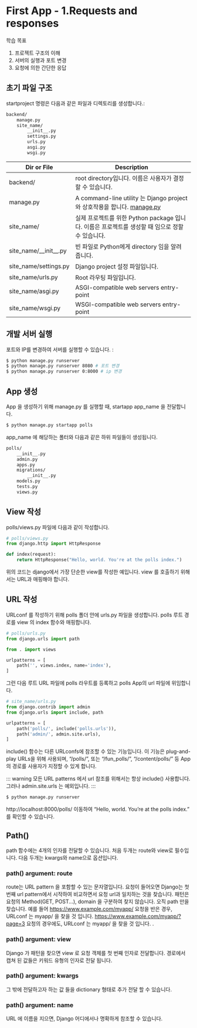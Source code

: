 # First App - 1.Requests and responses

학습 목표

1. 프로젝트 구조의 이해
2. 서버의 실행과 포트 변경
3. 요청에 의한 간단한 응답

## 초기 파일 구조

startproject 명령은 다음과 같은 파일과 디렉토리를 생성합니다.:

```txt
backend/
    manage.py
    site_name/
        __init__.py
        settings.py
        urls.py
        asgi.py
        wsgi.py
```

| Dir or File               | Description                                                                                                                         |
| ------------------------- | ----------------------------------------------------------------------------------------------------------------------------------- |
| backend/                  | root directory입니다. 이름은 사용자가 결정할 수 있습니다.                                                                           |
| manage.py                 | A command-line utility 는 Django project 와 상호작용을 합니다. [manage.py](https://docs.djangoproject.com/en/3.0/ref/django-admin/) |
| site_name/                | 실제 프로젝트를 위한 Python package 입니다. 이름은 프로젝트를 생성할 때 임으로 정할 수 있습니다.                                    |
| site_name/\_\_init\_\_.py | 빈 파일로 Python에게 directory 임을 알려 줍니다.                                                                                    |
| site_name/settings.py     | Django project 설정 파일입니다.                                                                                                     |
| site_name/urls.py         | Root 라우팅 파일입니다.                                                                                                             |
| site_name/asgi.py         | ASGI-compatible web servers entry-point                                                                                             |
| site_name/wsgi.py         | WSGI-compatible web servers entry-point                                                                                             |

## 개발 서버 실행

포트와 IP를 변경하여 서버를 실행할 수 있습니다. :

```bash
$ python manage.py runserver
$ python manage.py runserver 8080 # 포트 변경
$ python manage.py runserver 0:8000 # ip 변경
```

## App 생성

App 을 생성하기 위해 manage.py 를 실행할 때, startapp app_name 을 전달합니다.

```bash
$ python manage.py startapp polls
```

app_name 에 해당하는 폴터와 다음과 같은 하위 파일들이 생성됩니다.

```txt
polls/
    __init__.py
    admin.py
    apps.py
    migrations/
        __init__.py
    models.py
    tests.py
    views.py
```

## View 작성

polls/views.py 파일에 다음과 같이 작성합니다.

```python
# polls/views.py
from django.http import HttpResponse

def index(request):
    return HttpResponse("Hello, world. You're at the polls index.")
```

위의 코드는 django에서 가장 단순한 view를 작성한 예입니다. view 를 호출하기 위해서는 URL과 매핑해야 합니다.

## URL 작성

URLconf 를 작성하기 위해 polls 폴더 안에 urls.py 파일을 생성합니다. polls 루트 경로를 view 의 index 함수와 매핑합니다.

```python
# polls/urls.py
from django.urls import path

from . import views

urlpatterns = [
    path('', views.index, name='index'),
]
```

그런 다음 루트 URL 파일에 polls 라우트를 등록하고 polls App의 url 파일에 위임합니다.

```python
# site_name/urls.py
from django.contrib import admin
from django.urls import include, path

urlpatterns = [
    path('polls/', include('polls.urls')),
    path('admin/', admin.site.urls),
]
```

include() 함수는 다른 URLconfs에 참조할 수 있는 기능입니다.
이 기능은 plug-and-play URLs을 위해 사용되며, “/polls/”, 또는 “/fun_polls/”, “/content/polls/” 등 App의 경로를 사용자가 지정할 수 있게 합니다.

::: warning
모든 URL patterns 에서 url 참조를 위해서는 항상 include() 사용합니다. 그러나 admin.site.urls 는 예외입니다.
:::

<p>

```python
$ python manage.py runserver
```

http://localhost:8000/polls/ 이동하여 “Hello, world. You’re at the polls index.” 를 확인할 수 있습니다.

## Path()

path 함수에는 4개의 인자를 전달할 수 있습니다. 처음 두개는 route와 view로 필수입니다. 다음 두개는 kwargs와 name으로 옵션입니다.

### path() argument: route

route는 URL pattern 을 포함할 수 있는 문자열입니다. 요청이 들어오면 Django는 첫번째 url pattern에서 시작하여 비교하면서 요청 url과 일치하는 것을 찾습니다.
패턴은 요청의 Method(GET, POST...), domain 을 구분하여 찾지 않습니다. 오직 path 만을 찾습니다. 예를 들어 https://www.example.com/myapp/ 요청을 반은 경우, URLconf 는 myapp/ 을 찾을 것 입니다. https://www.example.com/myapp/?page=3 요청의 경우에도, URLconf 는 myapp/ 을 찾을 것 입니다. .

### path() argument: view

Django 가 패턴을 찾으면 view 로 요청 객체를 첫 번째 인자로 전달합니다. 경로에서 캡쳐 된 값들은 키워드 유형의 인자로 전달 됩니다.

### path() argument: kwargs

그 밖에 전달하고자 하는 값 들을 dictionary 형태로 추가 전달 할 수 있습니다.

### path() argument: name

URL 에 이름을 지으면, Django 어디에서나 명확하게 참조할 수 있습니다.
